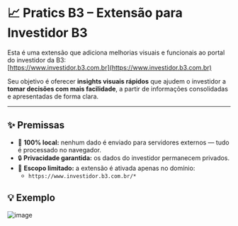 # 📈 Pratics B3 – Extensão para Investidor B3

Esta é uma extensão que adiciona melhorias visuais e funcionais ao portal do investidor da B3:  
[https://www.investidor.b3.com.br](https://www.investidor.b3.com.br)

Seu objetivo é oferecer **insights visuais rápidos** que ajudem o investidor a **tomar decisões com mais facilidade**, a partir de informações consolidadas e apresentadas de forma clara.

---

## ✨ Premissas

- 🔐 **100% local:** nenhum dado é enviado para servidores externos — tudo é processado no navegador.
- 🔒 **Privacidade garantida:** os dados do investidor permanecem privados.
- 🎯 **Escopo limitado:** a extensão é ativada apenas no domínio:
  - `https://www.investidor.b3.com.br/*`
 

## 💡 Exemplo
![image](https://github.com/user-attachments/assets/b1a0a99f-6438-482c-83e8-b7f42565e502)
